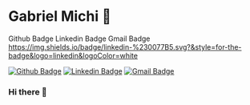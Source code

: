 
# Gabriel Michi 🤖
Github Badge Linkedin Badge Gmail Badge
https://img.shields.io/badge/linkedin-%230077B5.svg?&style=for-the-badge&logo=linkedin&logoColor=white

[![Github Badge](https://img.shields.io/badge/-Github-000?style=flat-square&logo=Github&logoColor=white&link=https://github.com/gabrielmichi)](https://github.com/gabrielmichi)
[![Linkedin Badge](https://img.shields.io/badge/-LinkedIn-blue?style=flat-square&logo=Linkedin&logoColor=white&link=https://www.linkedin.com/in/gabrielmichi/)](https://www.linkedin.com/in/gabrielmichi/)
[![Gmail Badge](https://img.shields.io/badge/-Gmail-c14438?style=flat-square&logo=Gmail&logoColor=white&link=mailto:gpmlinux@gmail.com)](mailto:gpmlinux@gmail.com)
 

### Hi there 👋

<!--
**gabrielmichi/GabrielMichi** is a ✨ _special_ ✨ repository because its `README.md` (this file) appears on your GitHub profile.

Here are some ideas to get you started:

- 🔭 I’m currently working on ...
- 🌱 I’m currently learning ...
- 👯 I’m looking to collaborate on ...
- 🤔 I’m looking for help with ...
- 💬 Ask me about ...
- 📫 How to reach me: ...
- 😄 Pronouns: ...
- ⚡ Fun fact: ...
-->
